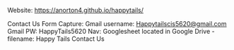 Website: https://anorton4.github.io/happytails/

Contact Us Form Capture:
Gmail username: Happytailscis5620@gmail.com 
Gmail PW: HappyTails5620
Nav: Googlesheet located in Google Drive - filename: Happy Tails Contact Us


